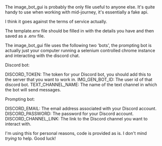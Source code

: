 The image_bot_gui is probably the only file useful to anyone else. It's quite handy to use when working with mid-journey, it's essentially a fake api. 

I think it goes against the terms of service actually.

The template.env file should be filled in with the details you have and then saved as a .env file.

The image_bot_gui file uses the following two 'bots', the prompting bot is actually just your computer running a selenium controlled chrome instance and interacting with the discord chat.

Discord bot:

DISCORD_TOKEN: The token for your Discord bot, you should add this to the server that you want to work in. 
IMG_GEN_BOT_ID: The user id of that discord bot.
TEXT_CHANNEL_NAME: The name of the text channel in which the bot will send messages.

Prompting bot:

DISCORD_EMAIL: The email address associated with your Discord account.
DISCORD_PASSWORD: The password for your Discord account.
DISCORD_CHANNEL_LINK: The link to the Discord channel you want to interact with.

I'm using this for personal reasons, code is provided as is. I don't mind *trying* to help. Good luck!

